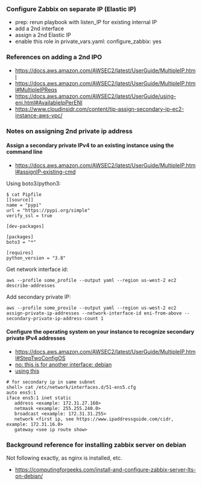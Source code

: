 ### Configure Zabbix on separate IP (Elastic IP)
* prep: rerun playbook with listen_IP for existing internal IP
* add a 2nd interface
* assign a 2nd Elastic IP
* enable this role in private_vars.yaml: configure_zabbix: yes

### References on adding a 2nd IPO
* https://docs.aws.amazon.com/AWSEC2/latest/UserGuide/MultipleIP.html
* https://docs.aws.amazon.com/AWSEC2/latest/UserGuide/MultipleIP.html#MultipleIPReqs
* https://docs.aws.amazon.com/AWSEC2/latest/UserGuide/using-eni.html#AvailableIpPerENI
* https://www.cloudinsidr.com/content/tip-assign-secondary-ip-ec2-instance-aws-vpc/

### Notes on assigning 2nd private ip address
#### Assign a secondary private IPv4 to an existing instance using the command line
* https://docs.aws.amazon.com/AWSEC2/latest/UserGuide/MultipleIP.html#assignIP-existing-cmd

Using boto3/python3:
```
$ cat Pipfile
[[source]]
name = "pypi"
url = "https://pypi.org/simple"
verify_ssl = true

[dev-packages]

[packages]
boto3 = "*"

[requires]
python_version = "3.8"
```


Get network interface id:
```
aws --profile some_profile --output yaml --region us-west-2 ec2 describe-addresses
```

Add secondary private IP:
```
aws --profile some_provile --output yaml --region us-west-2 ec2  assign-private-ip-addresses --network-interface-id eni-from-above --secondary-private-ip-address-count 1 
```

#### Configure the operating system on your instance to recognize secondary private IPv4 addresses
* https://docs.aws.amazon.com/AWSEC2/latest/UserGuide/MultipleIP.html#StepTwoConfigOS
* [no: this is for another interface: debian](https://aws.amazon.com/premiumsupport/knowledge-center/ec2-ubuntu-secondary-network-interface/)
* [using this](https://www.simplyhosting.cloud/knowledgebase/operating-systems/configuring-an-additional-ip-address-on-linux-server)

```
# for secondary ip in same subnet
shell> cat /etc/network/interfaces.d/51-ens5.cfg
auto ens5:1
iface ens5:1 inet static 
   address <example: 172.31.27.160>
   netmask <example: 255.255.240.0>
   broadcast <example: 172.31.31.255>
   network <first ip, see https://www.ipaddressguide.com/cidr, example: 172.31.16.0>
   gateway <see ip route show>
```



### Background reference for installing zabbix server on debian
Not following exactly, as nginx is installed, etc.
* https://computingforgeeks.com/install-and-configure-zabbix-server-lts-on-debian/
